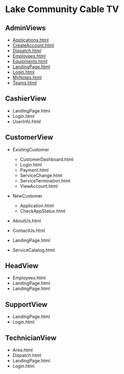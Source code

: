 # Lake Community Cable TV

## AdminViews
- [Applications.html](https://lcctv-proto.github.io/AdminView/Applications.html)
- [CreateAccount.html](https://lcctv-proto.github.io/AdminView/CreateAccount.html)
- [Dispatch.html](https://lcctv-proto.github.io/AdminView/Dispatch.html)
- [Employees.html](https://lcctv-proto.github.io/AdminView/Employees.html)
- [Equipments.html](https://lcctv-proto.github.io/AdminView/Equipments.html)
- [LandingPage.html](https://lcctv-proto.github.io/AdminView/LandingPage.html)
- [Login.html](https://lcctv-proto.github.io/AdminView/Login.html)
- [MyNotes.html](https://lcctv-proto.github.io/AdminView/MyNotes.html)
- [Teams.html](https://lcctv-proto.github.io/AdminView/Teams.html)

## CashierView
- LandingPage.html
- Login.html
- UserInfo.html

## CustomerView
- ExistingCustomer
  - CustomerDashboard.html
  - Login.html
  - Payment.html
  - ServiceChange.html
  - ServiceTermination.html
  - ViewAccount.html
 
- NewCustomer
  - Application.html
  - CheckAppStatus.html
  
- AboutUs.html
- ContactUs.html
- LandingPage.html
- ServiceCatalog.html

## HeadView
- Employees.html
- LandingPage.html
- LandingPage.html

## SupportView
- LandingPage.html
- Login.html

## TechnicianView
- Area.html
- Dispatch.html
- LandingPage.html
- Login.html
